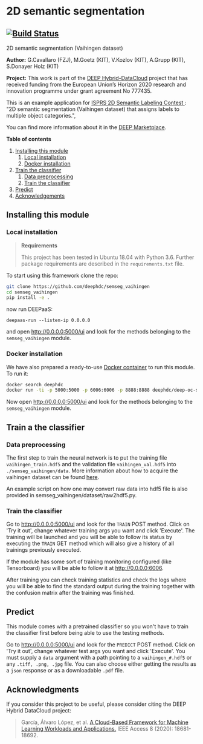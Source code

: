 2D semantic segmentation
==============================

[![Build Status](https://jenkins.indigo-datacloud.eu/buildStatus/icon?job=Pipeline-as-code%2FDEEP-OC-org%2Fsemseg_vaihingen%2Fmaster)](https://jenkins.indigo-datacloud.eu/job/Pipeline-as-code/job/DEEP-OC-org/job/semseg_vaihingen/job/master/)
----

2D semantic segmentation (Vaihingen dataset)

**Author:** G.Cavallaro (FZJ), M.Goetz (KIT), V.Kozlov (KIT), A.Grupp (KIT), S.Donayer Holz (KIT)

**Project:** This work is part of the [DEEP Hybrid-DataCloud](https://deep-hybrid-datacloud.eu/) project that has
received funding from the European Union’s Horizon 2020 research and innovation programme under grant agreement No 777435.

This is an example application for [ISPRS 2D Semantic Labeling Contest ](http://www2.isprs.org/commissions/comm3/wg4/semantic-labeling.html):
    "2D semantic segmentation (Vaihingen dataset) that assigns labels to multiple object categories.",

You can find more information about it in the [DEEP Marketplace](https://marketplace.deep-hybrid-datacloud.eu/modules/deep-oc-semseg-vaihingen.html).

**Table of contents**
1. [Installing this module](#installing-this-module)
    1. [Local installation](#local-installation)
    2. [Docker installation](#docker-installation)
2. [Train the classifier](#train-the-classifier)
    1. [Data preprocessing](#data-preprocessing)
    2. [Train the classifier](#train-the-classifier)
3. [Predict](#predict)
4. [Acknowledgements](#acknowledgments)

## Installing this module

### Local installation

> **Requirements**
>
> This project has been tested in Ubuntu 18.04 with Python 3.6. Further package requirements are described in the
> `requirements.txt` file.

To start using this framework clone the repo:

```bash
git clone https://github.com/deephdc/semseg_vaihingen
cd semseg_vaihingen
pip install -e .
```
now run DEEPaaS:
```
deepaas-run --listen-ip 0.0.0.0
```
and open http://0.0.0.0:5000/ui and look for the methods belonging to the `semseg_vaihingen` module.

### Docker installation

We have also prepared a ready-to-use [Docker container](https://github.com/deephdc/DEEP-OC-semseg_vaihingen) to
run this module. To run it:

```bash
docker search deephdc
docker run -ti -p 5000:5000 -p 6006:6006 -p 8888:8888 deephdc/deep-oc-semseg_vaihingen
```

Now open http://0.0.0.0:5000/ui and look for the methods belonging to the `semseg_vaihingen` module.


## Train a the classifier

### Data preprocessing

The first step to train the neural network is to put the training file `vaihingen_train.hdf5` and the validation file `vaihingen_val.hdf5` into `./semseg_vaihingen/data`. More information about how to acquire the vaihingen dataset can be found [here](http://www2.isprs.org/commissions/comm3/wg4/2d-sem-label-vaihingen.html).

An example script on how one may convert raw data into hdf5 file is also provided in semseg_vaihingen/dataset/raw2hdf5.py.

### Train the classifier

Go to http://0.0.0.0:5000/ui and look for the ``TRAIN`` POST method. Click on 'Try it out', change whatever training args
you want and click 'Execute'. The training will be launched and you will be able to follow its status by executing the 
``TRAIN`` GET method which will also give a history of all trainings previously executed.

If the module has some sort of training monitoring configured (like Tensorboard) you will be able to follow it at 
http://0.0.0.0:6006.

After training you can check training statistics and check the logs where you will be able to find the standard output
during the training together with the confusion matrix after the training was finished.

## Predict

This module comes with a pretrained classifier so you won't have to train the classifier first before being able to use the testing methods.

Go to http://0.0.0.0:5000/ui and look for the `PREDICT` POST method. Click on 'Try it out', change whatever test args
you want and click 'Execute'. You must supply a `data` argument with a path pointing to a `vaihingen_#.hdf5` or any `.tiff, .png, .jpg` file. You can also choose either getting the results as a `json` response or as a downloadable `.pdf` file.

## Acknowledgments

If you consider this project to be useful, please consider citing the DEEP Hybrid DataCloud project:

> García, Álvaro López, et al. [A Cloud-Based Framework for Machine Learning Workloads and Applications.](https://ieeexplore.ieee.org/abstract/document/8950411/authors) IEEE Access 8 (2020): 18681-18692. 

